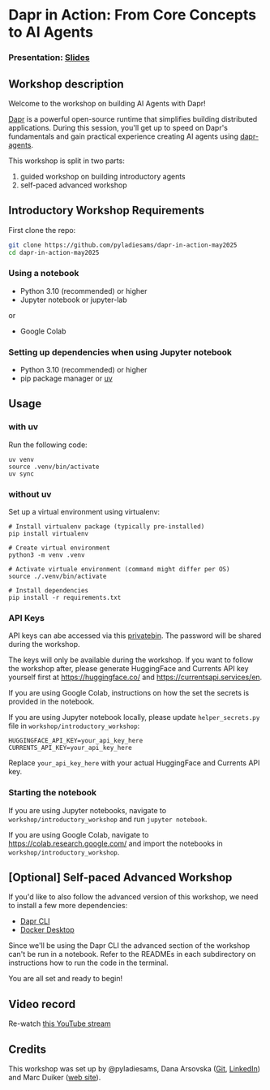 # Dapr in Action: From Core Concepts to AI Agents

### Presentation: [Slides](./workshop/dapr_in_action.pdf)

## Workshop description

Welcome to the workshop on building AI Agents with Dapr!

[Dapr](https://github.com/dapr/dapr) is a powerful open-source runtime that simplifies building distributed applications. During this session, you'll get up to speed on Dapr's fundamentals and gain practical experience creating AI agents using [dapr-agents](https://github.com/dapr/dapr-agents).

This workshop is split in two parts: 

1. guided workshop on building introductory agents 
2. self-paced advanced workshop

## Introductory Workshop Requirements 

First clone the repo:

```bash
git clone https://github.com/pyladiesams/dapr-in-action-may2025
cd dapr-in-action-may2025
```

### Using a notebook

* Python 3.10 (recommended) or higher
* Jupyter notebook or jupyter-lab

or

* Google Colab

### Setting up dependencies when using Jupyter notebook

* Python 3.10 (recommended) or higher
* pip package manager or [uv](https://docs.astral.sh/uv/getting-started/installation/)

## Usage

### with uv

Run the following code:

```
uv venv
source .venv/bin/activate
uv sync
```

### without uv

Set up a virtual environment using virtualenv:

```
# Install virtualenv package (typically pre-installed)
pip install virtualenv

# Create virtual environment
python3 -m venv .venv

# Activate virtuale environment (command might differ per OS)
source ./.venv/bin/activate

# Install dependencies
pip install -r requirements.txt
```
       
### API Keys

API keys can abe accessed via this [privatebin](https://privatebin.net/?ec00cd7f2c464e55#8xMHSFNHyTrGe8f1DhyB62qCmb9RwrPoFExV5pWKXZEs). The password will be shared during the workshop. 

The keys will only be available during the workshop. If you want to follow the workshop after, please generate HuggingFace and Currents API key yourself first at https://huggingface.co/ and https://currentsapi.services/en.

If you are using Google Colab, instructions on how the set the secrets is provided in the notebook.

If you are using Jupyter notebook locally, please update `helper_secrets.py` file in `workshop/introductory_workshop`:

```
HUGGINGFACE_API_KEY=your_api_key_here
CURRENTS_API_KEY=your_api_key_here
```

Replace `your_api_key_here` with your actual HuggingFace and Currents API key.

### Starting the notebook

If you are using Jupyter notebooks, navigate to `workshop/introductory_workshop` and run `jupyter notebook`.

If you are using Google Colab, navigate to https://colab.research.google.com/ and import the notebooks in `workshop/introductory_workshop`. 

## [Optional] Self-paced Advanced Workshop

If you'd like to also follow the advanced version of this workshop, we need to install a few more dependencies:

* [Dapr CLI](https://docs.dapr.io/getting-started/install-dapr-cli/)
* [Docker Desktop](https://docs.docker.com/desktop/)

Since we'll be using the Dapr CLI the advanced section of the workshop can't be run in a notebook. Refer to the READMEs in each subdirectory on instructions how to run the code in the terminal.

You are all set and ready to begin!

## Video record
Re-watch [this YouTube stream](https://youtube.com/live/SqGmmLGmrXQ)

## Credits
This workshop was set up by @pyladiesams, Dana Arsovska ([Git](https://github.com/Dzvezdana), [LinkedIn](https://www.linkedin.com/in/dana-arsovska/)) and Marc Duiker ([web site](https://marcduiker.dev/)).
